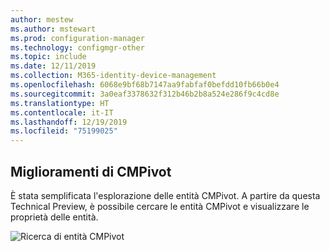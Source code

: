 ```yaml
---
author: mestew
ms.author: mstewart
ms.prod: configuration-manager
ms.technology: configmgr-other
ms.topic: include
ms.date: 12/11/2019
ms.collection: M365-identity-device-management
ms.openlocfilehash: 6068e9bf68b7147aa9fabfaf0befdd10fb66b0e4
ms.sourcegitcommit: 3a0eaf3378632f312b46b2b8a524e286f9c4cd8e
ms.translationtype: HT
ms.contentlocale: it-IT
ms.lasthandoff: 12/19/2019
ms.locfileid: "75199025"
---
```

## <a name="improvements-to-cmpivot"></a>Miglioramenti di CMPivot

È stata semplificata l'esplorazione delle entità CMPivot. A partire da questa Technical Preview, è possibile cercare le entità CMPivot e visualizzare le proprietà delle entità.

![Ricerca di entità CMPivot](../../media/5870934-search-cmpivot-entities.png)

